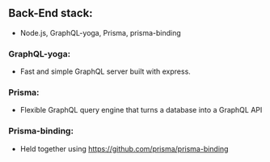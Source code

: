 ## Back-End stack:

- Node.js, GraphQL-yoga, Prisma, prisma-binding

### GraphQL-yoga:

- Fast and simple GraphQL server built with express.

### Prisma:

- Flexible GraphQL query engine that turns a database into a GraphQL API

### Prisma-binding:

- Held together using https://github.com/prisma/prisma-binding
